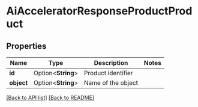 # AiAcceleratorResponseProductProduct

## Properties

Name | Type | Description | Notes
------------ | ------------- | ------------- | -------------
**id** | Option<**String**> | Product identifier | 
**object** | Option<**String**> | Name of the object | 

[[Back to API list]](../README.md#documentation-for-api-endpoints) [[Back to README]](../README.md)


